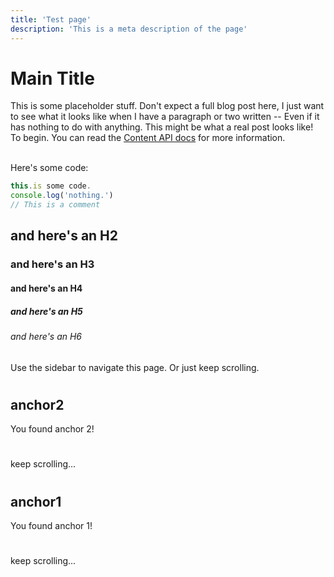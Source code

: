 ```yaml
---
title: 'Test page'
description: 'This is a meta description of the page'
---
```



# Main Title

This is some placeholder stuff. Don't expect a full blog post here, I just want to see what it looks like when I have a paragraph or two written -- Even if it has nothing to do with anything. This might be what a real post looks like! To begin. You can read the [Content API docs](https://content.nuxtjs.org/guide/writing/content-directory) for more information.
<br />
<br />

Here's some code: 
```Javascript
this.is some code.
console.log('nothing.')
// This is a comment
```

## and here's an H2
### and here's an H3
#### and here's an H4
##### and here's an H5
###### and here's an H6

Use the sidebar to navigate this page. Or just keep scrolling.


#
#
#
#
#
#
#
#
#
#
#
#
#
#
#
#
#
#
#
#
#
#
#
#
#
#
#
#
#
#
#
#
#
#
#
#

## anchor2
You found anchor 2!

#
#
#
#
#
#
#
#
#
#
#
#
#
#
#
#
#
#

keep scrolling...
#
#
#
#
#
#
#
#
#
#
#
#
#
#
#
#
#
#
#
#
#
#
#
#
#
#
#
#
#
#
#
#
#
#
#
#

## anchor1

You found anchor 1!

#
#
#
#
#
#
#
#
#
#
#
#
#
#
#
#
#
#
#
#
#
#
#
#
#
#
#
#
#
#
#
#
#
#
#
#

keep scrolling...

#
#
#
#
#
#
#
#
#
#
#
#
#
#
#
#
#
#
#
#
#
#
#
#
#
#
#
#
#
#
#
#
#
#
#
#